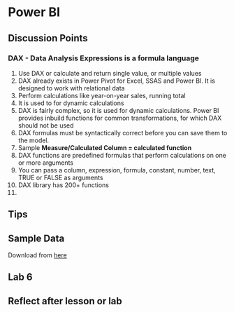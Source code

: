 # Power BI

## Discussion Points
### DAX - Data Analysis Expressions is a formula language
1. Use DAX or calculate and return single value, or multiple values  
2. DAX already exists in Power Pivot for Excel, SSAS and Power BI. It is designed to work with relational data  
3. Perform calculations like year-on-year sales, running total 
4. It is used to for dynamic calculations  
5. DAX is fairly complex, so it is used for dynamic calculations. Power BI provides inbuild functions for common transformations, for which DAX should not be used  
6. DAX formulas must be syntactically correct before you can save them to the model.  
7. Sample **Measure/Calculated Column = calculated function**  
8. DAX functions are predefined formulas that perform calculations on one or more arguments  
9. You can pass a column, expression, formula, constant, number, text, TRUE or FALSE as arguments  
10. DAX library has 200+ functions  
11. 



## Tips  


## Sample Data
Download from [here](https://docs.microsoft.com/en-us/power-bi/create-reports/sample-datasets)

## Lab 6


## Reflect after lesson or lab
